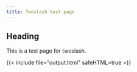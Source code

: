 ```yaml
---
title: Twoslash test page
---
```


## Heading

This is a test page for twoslash.

{{< include file="output.html" safeHTML=true >}}
